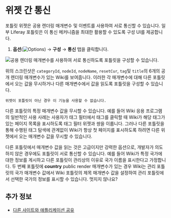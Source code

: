 
# 위젯 간 통신

포틀릿 위젯은 공용 렌더링 매개변수 및 이벤트를 사용하여 서로 통신할 수 있습니다. 일부 Liferay 포틀릿은 이 통신 메커니즘을 최대한 활용할 수 있도록 구성 UI를 제공합니다.

1. **옵션**(![Options](../../../../images/icon-app-options.png)) &rarr; **구성** &rarr; **통신** 탭을 클릭합니다.

![공용 렌더링 매개변수를 사용하여 서로 통신하도록 포틀릿을 구성할 수 있습니다.](./communication-between-widgets/images/01.png)

위의 스크린샷은 `categoryId`, `nodeId`, `nodeName`, `resetCur`, `tag`및 `title`의 6개의 공개 렌더링 매개변수가 있는 Wiki를 보여줍니다. 이러한 각 매개변수에 대해 다른 포틀릿에서 오는 값을 무시하거나 다른 매개변수에서 값을 읽도록 포틀릿을 구성할 수 있습니다.

```{important}
위젯이 포틀릿이 아닌 경우 이 기능을 사용할 수 없습니다.
```

다른 포틀릿의 특정 매개변수 값을 무시할 수 있습니다. 예를 들어 Wiki 응용 프로그램의 일반적인 사용 사례는 사용자가 태그 필터에서 태그를 클릭할 때 Wiki가 해당 태그가 있는 페이지 목록을 표시하도록 태그 필터 위젯과 쌍을 이룹니다. 그러나 다른 포틀릿을 통해 수행된 태그 탐색에 관계없이 Wiki가 항상 첫 페이지를 표시하도록 하려면 다른 위젯에서 오는 매개변수 값을 무시할 수 있습니다.

다른 포틀릿에서 매개변수 값을 읽는 것은 고급이지만 강력한 옵션으로, 개발자가 의도하지 않은 경우에도 포틀릿이 서로 통신할 수 있습니다. 예를 들어 Wiki가 특정 국가에 대한 정보를 게시하고 다른 포틀릿이 관리상의 이유로 국가 이름을 표시한다고 가정합니다. 두 번째 포틀릿에 **country** public render 매개변수가 있는 경우 Wiki는 관리 포틀릿의 국가 매개변수 값에서 Wiki 포틀릿의 제목 매개변수 값을 설정하여 관리 포틀릿에서 선택한 국가의 정보를 표시할 수 있습니다. 멋지지 않나요?

## 추가 정보

- [다른 사이트와 애플리케이션 공유](./sharing-widgets-with-other-sites.md)
